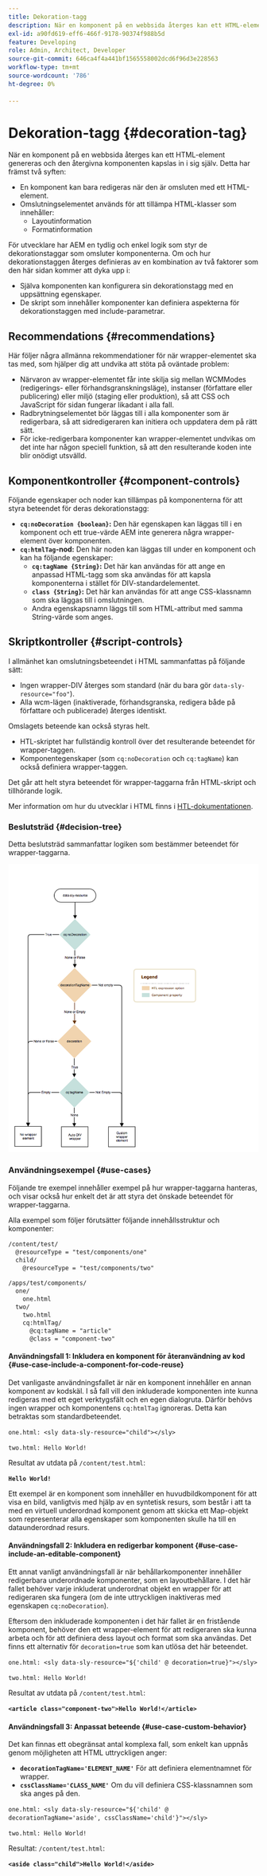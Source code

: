 ```yaml
---
title: Dekoration-tagg
description: När en komponent på en webbsida återges kan ett HTML-element genereras och den återgivna komponenten kapslas in i sig själv. För utvecklare har AEM en tydlig och enkel logik som styr de dekorationstaggar som omsluter komponenterna.
exl-id: a90fd619-eff6-466f-9178-90374f988b5d
feature: Developing
role: Admin, Architect, Developer
source-git-commit: 646ca4f4a441bf1565558002dcd6f96d3e228563
workflow-type: tm+mt
source-wordcount: '786'
ht-degree: 0%

---
```


# Dekoration-tagg {#decoration-tag}

När en komponent på en webbsida återges kan ett HTML-element genereras och den återgivna komponenten kapslas in i sig själv. Detta har främst två syften:

* En komponent kan bara redigeras när den är omsluten med ett HTML-element.
* Omslutningselementet används för att tillämpa HTML-klasser som innehåller:
   * Layoutinformation
   * Formatinformation

För utvecklare har AEM en tydlig och enkel logik som styr de dekorationstaggar som omsluter komponenterna. Om och hur dekorationstaggen återges definieras av en kombination av två faktorer som den här sidan kommer att dyka upp i:

* Själva komponenten kan konfigurera sin dekorationstagg med en uppsättning egenskaper.
* De skript som innehåller komponenter kan definiera aspekterna för dekorationstaggen med include-parametrar.

## Recommendations {#recommendations}

Här följer några allmänna rekommendationer för när wrapper-elementet ska tas med, som hjälper dig att undvika att stöta på oväntade problem:

* Närvaron av wrapper-elementet får inte skilja sig mellan WCMModes (redigerings- eller förhandsgranskningsläge), instanser (författare eller publicering) eller miljö (staging eller produktion), så att CSS och JavaScript för sidan fungerar likadant i alla fall.
* Radbrytningselementet bör läggas till i alla komponenter som är redigerbara, så att sidredigeraren kan initiera och uppdatera dem på rätt sätt.
* För icke-redigerbara komponenter kan wrapper-elementet undvikas om det inte har någon speciell funktion, så att den resulterande koden inte blir onödigt utsvälld.

## Komponentkontroller {#component-controls}

Följande egenskaper och noder kan tillämpas på komponenterna för att styra beteendet för deras dekorationstagg:

* **`cq:noDecoration {boolean}`:** Den här egenskapen kan läggas till i en komponent och ett true-värde AEM inte generera några wrapper-element över komponenten.
* **`cq:htmlTag`-nod:** Den här noden kan läggas till under en komponent och kan ha följande egenskaper:
   * **`cq:tagName {String}`:** Det här kan användas för att ange en anpassad HTML-tagg som ska användas för att kapsla komponenterna i stället för DIV-standardelementet.
   * **`class {String}`:** Det här kan användas för att ange CSS-klassnamn som ska läggas till i omslutningen.
   * Andra egenskapsnamn läggs till som HTML-attribut med samma String-värde som anges.

## Skriptkontroller {#script-controls}

I allmänhet kan omslutningsbeteendet i HTML sammanfattas på följande sätt:

* Ingen wrapper-DIV återges som standard (när du bara gör `data-sly-resource="foo"`).
* Alla wcm-lägen (inaktiverade, förhandsgranska, redigera både på författare och publicerade) återges identiskt.

Omslagets beteende kan också styras helt.

* HTL-skriptet har fullständig kontroll över det resulterande beteendet för wrapper-taggen.
* Komponentegenskaper (som `cq:noDecoration` och `cq:tagName`) kan också definiera wrapper-taggen.

Det går att helt styra beteendet för wrapper-taggarna från HTML-skript och tillhörande logik.

Mer information om hur du utvecklar i HTML finns i [HTL-dokumentationen](https://experienceleague.adobe.com/docs/experience-manager-htl/using/overview.html).

### Beslutsträd {#decision-tree}

Detta beslutsträd sammanfattar logiken som bestämmer beteendet för wrapper-taggarna.

![Beslutsträd](assets/decoration-tag-decision-tree.png)

### Användningsexempel {#use-cases}

Följande tre exempel innehåller exempel på hur wrapper-taggarna hanteras, och visar också hur enkelt det är att styra det önskade beteendet för wrapper-taggarna.

Alla exempel som följer förutsätter följande innehållsstruktur och komponenter:

```
/content/test/
  @resourceType = "test/components/one"
  child/
    @resourceType = "test/components/two"
```

```
/apps/test/components/
  one/
    one.html
  two/
    two.html
    cq:htmlTag/
      @cq:tagName = "article"
      @class = "component-two"
```

#### Användningsfall 1: Inkludera en komponent för återanvändning av kod {#use-case-include-a-component-for-code-reuse}

Det vanligaste användningsfallet är när en komponent innehåller en annan komponent av kodskäl. I så fall vill den inkluderade komponenten inte kunna redigeras med ett eget verktygsfält och en egen dialogruta. Därför behövs ingen wrapper och komponentens `cq:htmlTag` ignoreras. Detta kan betraktas som standardbeteendet.

`one.html: <sly data-sly-resource="child"></sly>`

`two.html: Hello World!`

Resultat av utdata på `/content/test.html`:

**`Hello World!`**

Ett exempel är en komponent som innehåller en huvudbildkomponent för att visa en bild, vanligtvis med hjälp av en syntetisk resurs, som består i att ta med en virtuell underordnad komponent genom att skicka ett Map-objekt som representerar alla egenskaper som komponenten skulle ha till en dataunderordnad resurs.

#### Användningsfall 2: Inkludera en redigerbar komponent {#use-case-include-an-editable-component}

Ett annat vanligt användningsfall är när behållarkomponenter innehåller redigerbara underordnade komponenter, som en layoutbehållare. I det här fallet behöver varje inkluderat underordnat objekt en wrapper för att redigeraren ska fungera (om de inte uttryckligen inaktiveras med egenskapen `cq:noDecoration`).

Eftersom den inkluderade komponenten i det här fallet är en fristående komponent, behöver den ett wrapper-element för att redigeraren ska kunna arbeta och för att definiera dess layout och format som ska användas. Det finns ett alternativ för `decoration=true` som kan utlösa det här beteendet.

`one.html: <sly data-sly-resource="${'child' @ decoration=true}"></sly>`

`two.html: Hello World!`

Resultat av utdata på `/content/test.html`:

**`<article class="component-two">Hello World!</article>`**

#### Användningsfall 3: Anpassat beteende {#use-case-custom-behavior}

Det kan finnas ett obegränsat antal komplexa fall, som enkelt kan uppnås genom möjligheten att HTML uttryckligen anger:

* **`decorationTagName='ELEMENT_NAME'`** För att definiera elementnamnet för wrapper.
* **`cssClassName='CLASS_NAME'`** Om du vill definiera CSS-klassnamnen som ska anges på den.

`one.html: <sly data-sly-resource="${'child' @ decorationTagName='aside', cssClassName='child'}"></sly>`

`two.html: Hello World!`

Resultat: `/content/test.html`:

**`<aside class="child">Hello World!</aside>`**
